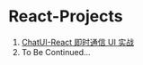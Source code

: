 # React-Projects

1. [ChatUI-React 即时通信 UI 实战](https://github.com/Bezhuang/React-Projects/tree/main/01-ChatUI-React)
1. To Be Continued...
